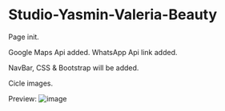 # Studio-Yasmin-Valeria-Beauty

Page init.

Google Maps Api added. WhatsApp Api link added.

NavBar, CSS & Bootstrap will be added.

Cicle images.

Preview:
![image](https://github.com/user-attachments/assets/73c7c335-8e50-4e21-8390-6e14c26cb29e)
